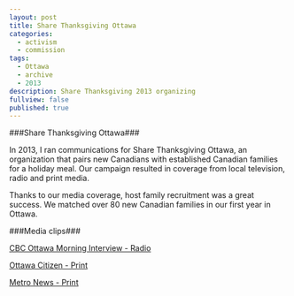 ```yaml
---
layout: post
title: Share Thanksgiving Ottawa
categories: 
  - activism
  - commission
tags: 
  - Ottawa
  - archive
  - 2013
description: Share Thanksgiving 2013 organizing
fullview: false
published: true
---
```


###Share Thanksgiving Ottawa###

In 2013, I ran communications for Share Thanksgiving Ottawa, an organization that pairs new Canadians with established Canadian families for a holiday meal. Our campaign resulted in coverage from local television, radio and print media. 

Thanks to our media coverage, host family recruitment was a great success. We matched over 80 new Canadian families in our first year in Ottawa.

###Media clips###

[CBC Ottawa Morning Interview - Radio](http://www.cbc.ca/player/AudioMobile/Ottawa%2BMorning/ID/2410987290/)

[Ottawa Citizen - Print](https://web.archive.org/web/20131010123436/http://www.ottawacitizen.com/life/Canadians+invited+experience+traditional+holiday/9018185/story.html)

[Metro News - Print](http://metronews.ca/news/ottawa/824182/ottawa-families-welcome-new-canadians-international-students-with-thanksgiving-dinner/)